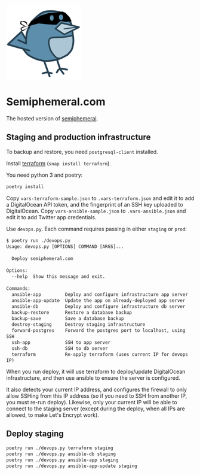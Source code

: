 ![Logo](/img/logo.png)

# Semiphemeral.com

The hosted version of [semiphemeral](https://github.com/micahflee/semiphemeral).

## Staging and production infrastructure

To backup and restore, you need `postgresql-client` installed.

Install [terraform](https://www.terraform.io/downloads.html) (`snap install terraform`).

You need python 3 and poetry:

```sh
poetry install
```

Copy `vars-terraform-sample.json` to `.vars-terraform.json` and edit it to add a DigitalOcean API token, and the fingerprint of an SSH key uploaded to DigitalOcean. Copy `vars-ansible-sample.json` to `.vars-ansible.json` and edit it to add Twitter app credentials.

Use `devops.py`. Each command requires passing in either `staging` or `prod`:

```
$ poetry run ./devops.py
Usage: devops.py [OPTIONS] COMMAND [ARGS]...

  Deploy semiphemeral.com

Options:
  --help  Show this message and exit.

Commands:
  ansible-app         Deploy and configure infrastructure app server
  ansible-app-update  Update the app on already-deployed app server
  ansible-db          Deploy and configure infrastructure db server
  backup-restore      Restore a database backup
  backup-save         Save a database backup
  destroy-staging     Destroy staging infrastructure
  forward-postgres    Forward the postgres port to localhost, using SSH
  ssh-app             SSH to app server
  ssh-db              SSH to db server
  terraform           Re-apply terraform (uses current IP for devops IP)
```

When you run deploy, it will use terraform to deploy/update DigitalOcean infrastructure, and then use ansible to ensure the server is configured.

It also detects your current IP address, and configures the firewall to only allow SSHing from this IP address (so if you need to SSH from another IP, you must re-run deploy). Likewise, only your current IP will be able to connect to the staging server (except during the deploy, when all IPs are allowed, to make Let's Encrypt work).

## Deploy staging

```
poetry run ./devops.py terraform staging
poetry run ./devops.py ansible-db staging
poetry run ./devops.py ansible-app staging
poetry run ./devops.py ansible-app-update staging
```
